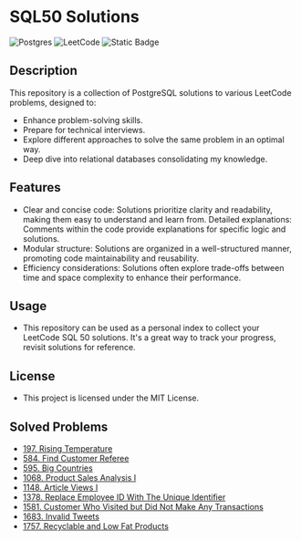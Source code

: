 # SQL50 Solutions

![Postgres](https://img.shields.io/badge/postgres-%23316192.svg?style=for-the-badge&logo=postgresql&logoColor=white)
![LeetCode](https://img.shields.io/badge/LeetCode-000000?style=for-the-badge&logo=LeetCode&logoColor=#d16c06)
![Static Badge](https://img.shields.io/badge/license-MIT-green?style=for-the-badge)

## Description

This repository is a collection of PostgreSQL solutions to various LeetCode problems, designed to:

- Enhance problem-solving skills.
- Prepare for technical interviews.
- Explore different approaches to solve the same problem in an optimal way.
- Deep dive into relational databases consolidating my knowledge.

## Features

- Clear and concise code: Solutions prioritize clarity and readability, making them easy to understand and learn from.
  Detailed explanations: Comments within the code provide explanations for specific logic and solutions.
- Modular structure: Solutions are organized in a well-structured manner, promoting code maintainability and reusability.
- Efficiency considerations: Solutions often explore trade-offs between time and space complexity to enhance their performance.

## Usage

- This repository can be used as a personal index to collect your LeetCode SQL 50 solutions. It's a great way to track your progress, revisit solutions for reference.

## License

- This project is licensed under the MIT License.

## Solved Problems

- [197. Rising Temperature](https://github.com/MarcoBasileDev/SQL50-Solutions/blob/main/solutions/197_rising_temperature.sql)
- [584. Find Customer Referee](https://github.com/MarcoBasileDev/SQL50-Solutions/blob/main/solutions/584_find_customer_referee.sql)
- [595. Big Countries](https://github.com/MarcoBasileDev/SQL50-Solutions/blob/main/solutions/595_big_countries.sql)
- [1068. Product Sales Analysis I](https://github.com/MarcoBasileDev/SQL50-Solutions/blob/main/solutions/1068_product_sales_analysis_I.sql)
- [1148. Article Views I](https://github.com/MarcoBasileDev/SQL50-Solutions/blob/main/solutions/1148_article_views_I.sql)
- [1378. Replace Employee ID With The Unique Identifier](https://github.com/MarcoBasileDev/SQL50-Solutions/blob/main/solutions/1378_replace_employee_id_with_the_unique_identifier.sql)
- [1581. Customer Who Visited but Did Not Make Any Transactions](https://github.com/MarcoBasileDev/SQL50-Solutions/blob/main/solutions/1581_customer_who_visited_but_did_not_make_any_transactions.sql)
- [1683. Invalid Tweets](https://github.com/MarcoBasileDev/SQL50-Solutions/blob/main/solutions/1683_invalid_tweets.sql)
- [1757. Recyclable and Low Fat Products](https://github.com/MarcoBasileDev/SQL50-Solutions/blob/main/solutions/1757_recyclable_and_low_fat_products.sql)
